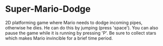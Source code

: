 # Super-Mario-Dodge
2D platforming game where Mario needs to dodge incoming pipes, otherwise he dies. He can do this by jumping (press 'space'). You can also pause the game while it is running by pressing 'P'. Be sure to collect stars which makes Mario invincible for a brief time period.

